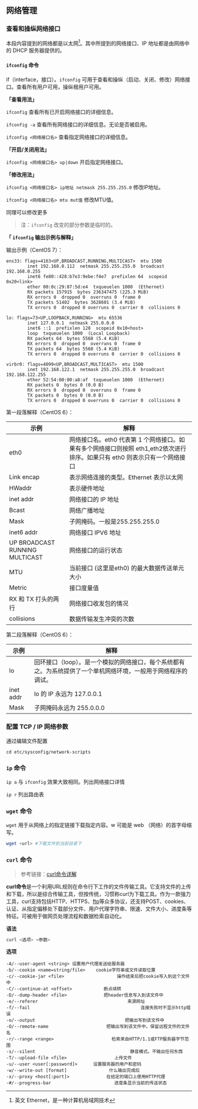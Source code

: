 ## 网络管理

### 查看和操纵网络接口

本段内容提到的网络都是以太网[^以太网]。其中所提到的网络接口、IP 地址都是由网络中的 DHCP 服务器提供的。

#### `ifconfig` 命令

if（interface，接口）。`ifconfig` 可用于查看和操纵（启动、关闭、修改）网络接口。查看所有用户可用，操纵根用户可用。

**「查看用法」**

`ifconfig` 查看所有已开启网络接口的详细信息。

`ifconfig -a` 查看所有网络接口的详细信息。无论是否被启用。

`ifconfig <网络接口名>` 查看指定网络接口的详细信息。

**「开启/关闭用法」**

 `ifconfig <网络接口名> up|down` 开启指定网络接口。

**「修改用法」**

`ifconfig <网络接口名> ip地址 netmask 255.255.255.0` 修改IP地址。

`ifconfig <网络接口名> mtu mut值` 修改MTU值。

同理可以修改更多

> 注：`ifconfig` 改变的部分参数是临时的。 

**「 `ifconfig` 输出示例与解释」**

输出示例（CentOS 7）：

```
ens33: flags=4163<UP,BROADCAST,RUNNING,MULTICAST>  mtu 1500
        inet 192.168.0.112  netmask 255.255.255.0  broadcast 192.168.0.255
        inet6 fe80::428:b7e3:9ebe:f4e7  prefixlen 64  scopeid 0x20<link>
        ether 00:0c:29:87:5d:e4  txqueuelen 1000  (Ethernet)
        RX packets 157915  bytes 236347475 (225.3 MiB)
        RX errors 0  dropped 0  overruns 0  frame 0
        TX packets 51402  bytes 3628601 (3.4 MiB)
        TX errors 0  dropped 0 overruns 0  carrier 0  collisions 0

lo: flags=73<UP,LOOPBACK,RUNNING>  mtu 65536
        inet 127.0.0.1  netmask 255.0.0.0
        inet6 ::1  prefixlen 128  scopeid 0x10<host>
        loop  txqueuelen 1000  (Local Loopback)
        RX packets 64  bytes 5568 (5.4 KiB)
        RX errors 0  dropped 0  overruns 0  frame 0
        TX packets 64  bytes 5568 (5.4 KiB)
        TX errors 0  dropped 0 overruns 0  carrier 0  collisions 0

virbr0: flags=4099<UP,BROADCAST,MULTICAST>  mtu 1500
        inet 192.168.122.1  netmask 255.255.255.0  broadcast 192.168.122.255
        ether 52:54:00:00:a8:af  txqueuelen 1000  (Ethernet)
        RX packets 0  bytes 0 (0.0 B)
        RX errors 0  dropped 0  overruns 0  frame 0
        TX packets 0  bytes 0 (0.0 B)
        TX errors 0  dropped 0 overruns 0  carrier 0  collisions 0
```

第一段落解释（CentOS 6）：

| 示例                           | 解释                                                         |
| ------------------------------ | ------------------------------------------------------------ |
| eth0                           | 网络接口名。eth0 代表第 1 个网络接口。如果有多个网络接口则按照 eth1,eth2依次进行排序。如果只有 eth0 则表示只有一个网络接口 |
| Link encap                     | 表示网络连接的类型。Ethernet 表示以太网                      |
| HWaddr                         | 表示硬件地址                                                 |
| inet addr                      | 网络接口的 IP 地址                                           |
| Bcast                          | 网络广播地址                                                 |
| Mask                           | 子网掩码。一般是255.255.255.0                                |
| inet6 addr                     | 网络接口 IPV6 地址                                           |
| UP BROADCAST RUNNING MULTICAST | 网络接口的运行状态                                           |
| MTU                            | 当前接口 (这里是eth0) 的最大数据传送单元大小                 |
| Metric                         | 接口度量值                                                   |
| RX 和 TX 打头的两行            | 网络接口收发包的情况                                         |
| collisions                     | 数据传输发生冲突的次数                                       |

第二段落解释（CentOS 6）：

| 示例      | 解释                                                         |
| --------- | ------------------------------------------------------------ |
| lo        | 回环接口（loop）。是一个模拟的网络接口，每个系统都有之。为系统提供了一个单机网络环境，一般用于网络程序的调试。 |
| inet addr | lo 的 IP 永远为 127.0.0.1                                    |
| Mask      | 子网掩码永远为 255.0.0.0                                     |

### 配置 TCP / IP 网络参数

通过编辑文件配置

```
cd etc/sysconfig/network-scripts
```

### `ip` 命令

`ip a` 与 `ifconfig` 效果大致相同。列出网络接口详情

`ip r` 列出路由表

### `wget` 命令

`wget` 用于从网络上的指定链接下载指定内容。w 可能是 web （网络）的首字母缩写。

```bash
wget <url> #下载文件到当前目录下
```

### `curl` 命令

> 参考链接：[curl命令详解](https://blog.csdn.net/binglong_world/article/details/80755193)

**curl命令**是一个利用URL规则在命令行下工作的文件传输工具。它支持文件的上传和下载，所以是综合传输工具，但按传统，习惯称curl为下载工具。作为一款强力工具，curl支持包括HTTP、HTTPS、[ftp](http://man.linuxde.net/ftp)等众多协议，还支持POST、cookies、认证、从指定偏移处下载部分文件、用户代理字符串、限速、文件大小、进度条等特征。可被用于做网页处理流程和数据检索自动化。

**语法**

```bash
curl <选项> <参数>
```

**选项**

```
-A/--user-agent <string> 设置用户代理发送给服务器
-b/--cookie <name=string/file>    cookie字符串或文件读取位置
-c/--cookie-jar <file>                    操作结束后把cookie写入到这个文件中
-C/--continue-at <offset>            断点续转
-D/--dump-header <file>              把header信息写入到该文件中
-e/--referer                                  来源网址
-f/--fail                                          连接失败时不显示http错误
-o/--output                                  把输出写到该文件中
-O/--remote-name                      把输出写到该文件中，保留远程文件的文件名
-r/--range <range>                      检索来自HTTP/1.1或FTP服务器字节范围
-s/--silent                                    静音模式。不输出任何东西
-T/--upload-file <file>                  上传文件
-u/--user <user[:password]>      设置服务器的用户和密码
-w/--write-out [format]                什么输出完成后
-x/--proxy <host[:port]>              在给定的端口上使用HTTP代理
-#/--progress-bar                        进度条显示当前的传送状态
```



[^以太网]: 英文 Ethernet，是一种计算机局域网技术